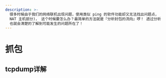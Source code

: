 ```yaml
---
description: >-
  很多时候由于我们的网络联机出现问题，使用类似 ping 的软件功能却又无法找出问题点， 最常见的是因为路由与 IP 转递后所产生的一些困扰 (请参考防火墙与
  NAT 主机部分)， 这个时候要怎么办？最简单的方法就是『分析封包的流向』啰！ 透过分析封包的流向，我们可以了解一条联机应该是如何进行双向的联机的动作，
  也就会清楚的了解到可能发生的问题所在了！
---
```


# 抓包

## tcpdump详解
